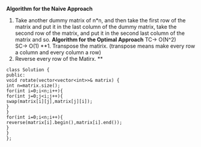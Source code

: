 **Algorithm for the Naive Approach**
1. Take another dummy matrix of n*n, and then take the first row of the matrix and put it in the last column of the dummy matrix, take the second row of the matrix, and put it in the second last column of the matrix and so.
**Algorithm for the Optimal Approach**
TC-> O(N^2)              SC-> O(1)
**1. Transpose the matirix. (transpose means make every row a column and every column a row)
2. Reverse every row of the Matirx.
**
```
class Solution {
public:
void rotate(vector<vector<int>>& matrix) {
int n=matrix.size();
for(int i=0;i<n;i++){
for(int j=0;j<i;j++){
swap(matrix[i][j],matrix[j][i]);
}
}
for(int i=0;i<n;i++){
reverse(matrix[i].begin(),matrix[i].end());
}
}
};
```
​
​
​
​
​
​
​
​
​